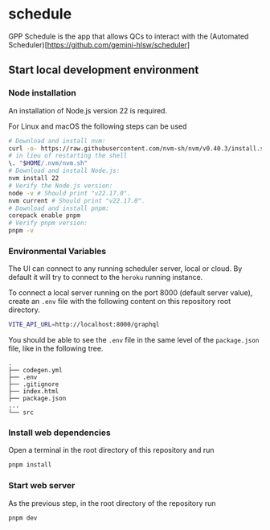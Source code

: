 # schedule

GPP Schedule is the app that allows QCs to interact with the (Automated Scheduler)[https://github.com/gemini-hlsw/scheduler]

## Start local development environment

### Node installation

An installation of Node.js version 22 is required.

For Linux and macOS the following steps can be used

```bash
# Download and install nvm:
curl -o- https://raw.githubusercontent.com/nvm-sh/nvm/v0.40.3/install.sh | bash
# in lieu of restarting the shell
\. "$HOME/.nvm/nvm.sh"
# Download and install Node.js:
nvm install 22
# Verify the Node.js version:
node -v # Should print "v22.17.0".
nvm current # Should print "v22.17.0".
# Download and install pnpm:
corepack enable pnpm
# Verify pnpm version:
pnpm -v
```

### Environmental Variables

The UI can connect to any running scheduler server, local or cloud. By default it will try to connect to the `heroku` running instance.

To connect a local server running on the port 8000 (default server value), create an `.env` file with the following content on this repository root directory.

```bash
VITE_API_URL=http://localhost:8000/graphql
```

You should be able to see the `.env` file in the same level of the `package.json` file, like in the following tree.

```
.
├── codegen.yml
├── .env
├── .gitignore
├── index.html
├── package.json
...
└── src
```

### Install web dependencies

Open a terminal in the root directory of this repository and run

```bash
pnpm install
```

### Start web server

As the previous step, in the root directory of the repository run

```bash
pnpm dev
```
